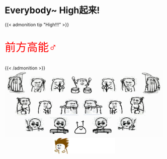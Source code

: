 # Everybody~ High起来!

<script src="https://cdn.jsdelivr.net/gh/lewky/carnival@master/js/carnival.js"></script>

{{< admonition tip "High!!!" >}}
<p style="font-size:35px; color:red;"><i class="fas fa-exclamation-triangle"></i> 前方高能♂</p>
{{< /admonition >}}



<div align=center>
<img src="/images/1.gif" />
</div>
<div align=center>
<img src="/images/2.gif" />
</div>
